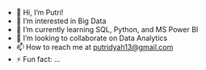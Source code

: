 - 👋 Hi, I’m Putri!
- 👀 I’m interested in Big Data
- 🌱 I’m currently learning SQL, Python, and MS Power BI
- 💞️ I’m looking to collaborate on Data Analytics
- 📫 How to reach me at putridyah13@gmail.com
- ⚡ Fun fact: ...

<!---
putrimd/putrimd is a ✨ special ✨ repository because its `README.md` (this file) appears on your GitHub profile.
You can click the Preview link to take a look at your changes.
--->
